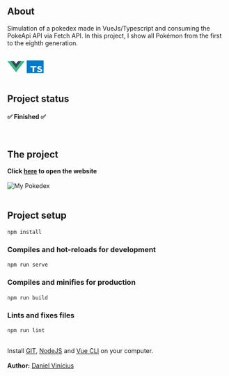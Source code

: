## About
Simulation of a pokedex made in VueJs/Typescript and consuming the PokeApi API via Fetch API.
In this project, I show all Pokémon from the first to the eighth generation.
<br/>

<div style="display: inline_block"><br>
    <img align="center" alt="VueJS" title="VueJS" height="30" width="40" src="https://raw.githubusercontent.com/devicons/devicon/master/icons/vuejs/vuejs-original.svg">
    <img align="center" alt="Typescript" title="Typescript" height="30" width="40" src="https://raw.githubusercontent.com/devicons/devicon/master/icons/typescript/typescript-original.svg">
    
</div>
<br/>

## Project status
<h4> 
    ✅ Finished ✅
</h4>
<br/>

## The project
<b>Click <a href="https://pokedex-g9phie0k0-danvinicius.vercel.app/">here</a> to open the website</b>
<br/><br/>
<img src='pokedex-gif.gif' alt='My Pokedex' title='My Pokedex'>
<br/><br/>

## Project setup
```
npm install
```

### Compiles and hot-reloads for development
```
npm run serve
```

### Compiles and minifies for production
```
npm run build
```

### Lints and fixes files
```
npm run lint
```
<br/>
Install <a href="https://git-scm.com/">GIT</a>, <a href="https://nodejs.org/en/">NodeJS</a> and <a href="https://cli.vuejs.org/">Vue CLI</a> on your computer.
<br/><br/>
<b>Author:</b> <a href="https://beacons.ai/danvinicius">Daniel Vinícius</a>
